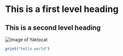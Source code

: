 # This is a first level heading
## This is a second level heading
![Image of Yaktocat](https://octodex.github.com/images/yaktocat.png)
```r
print("hello world")
```
